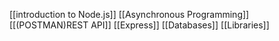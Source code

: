 [[introduction to Node.js]]
[[Asynchronous Programming]]
[[(POSTMAN)REST API]]
[[Express]]
[[Databases]]
[[Libraries]]